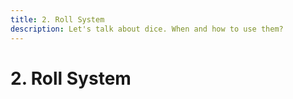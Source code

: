 ```yaml
---
title: 2. Roll System
description: Let's talk about dice. When and how to use them?
---
```


# 2. Roll System
